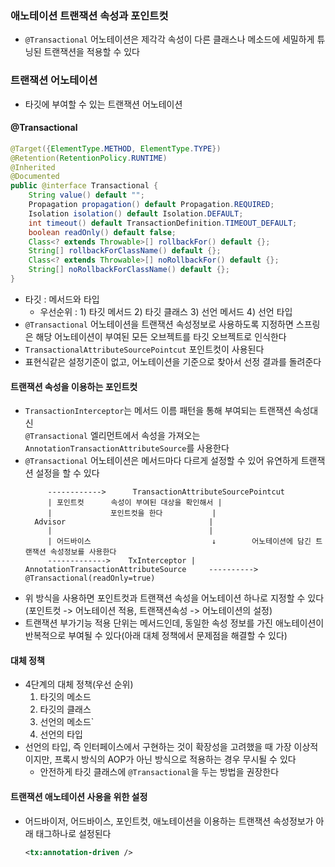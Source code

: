 ### 애노테이션 트랜잭션 속성과 포인트컷
- `@Transactional` 어노테이션은 제각각 속성이 다른 클래스나 메소드에 세밀하게 튜닝된 트랜잭션을 적용할 수 있다

### 트랜잭션 어노테이션
- 타깃에 부여할 수 있는 트랜잭션 어노테이션

#### @Transactional 
  ```java 
  @Target({ElementType.METHOD, ElementType.TYPE})
  @Retention(RetentionPolicy.RUNTIME)
  @Inherited
  @Documented
  public @interface Transactional {
      String value() default "";
      Propagation propagation() default Propagation.REQUIRED;
      Isolation isolation() default Isolation.DEFAULT;
      int timeout() default TransactionDefinition.TIMEOUT_DEFAULT;
      boolean readOnly() default false;
      Class<? extends Throwable>[] rollbackFor() default {};
      String[] rollbackForClassName() default {};
      Class<? extends Throwable>[] noRollbackFor() default {};
      String[] noRollbackForClassName() default {};
  }
  ```
  - 타깃 : 메서드와 타입 
    - 우선순위 : 1) 타깃 메서드 2) 타깃 클래스 3) 선언 메서드 4) 선언 타입 
  - `@Transactional` 어노테이션을 트랜잭션 속성정보로 사용하도록 지정하면 스프링은 해당 어노테이션이 부여된 모든 오브젝트를 타깃 오브젝트로 인식한다 
  - `TransactionalAttributeSourcePointcut` 포인트컷이 사용된다
  - 표현식같은 설정기준이 없고, 어노테이션을 기준으로 찾아서 선정 결과를 돌려준다 

#### 트랜잭션 속성을 이용하는 포인트컷
- `TransactionInterceptor`는 메서드 이름 패턴을 통해 부여되는 트랜잭션 속성대신 <br/>
  `@Transactional` 엘리먼트에서 속성을 가져오는 `AnnotationTransactionAttributeSource`를 사용한다
- `@Transactional` 어노테이션은 메서드마다 다르게 설정할 수 있어 유연하게 트랜잭션 설정을 할 수 있다
  ```text
       ------------>      TransactionAttributeSourcePointcut  
       | 포인트컷      속성이 부여된 대상을 확인해서 |
       |             포인트컷을 한다           | 
    Advisor                                |
       |                                   |
       | 어드바이스                           ↓        어노테이션에 담긴 트랜잭션 속성정보를 사용한다 
       ------------->    TxInterceptor | AnnotationTransactionAttributeSource     ----------> @Transactional(readOnly=true)
  ```
- 위 방식을 사용하면 포인트컷과 트랜잭션 속성을 어노테이션 하나로 지정할 수 있다(포인트컷 -> 어노테이션 적용, 트랜잭션속성 -> 어노테이션의 설정)
- 트랜잭션 부가기능 적용 단위는 메서드인데, 동일한 속성 정보를 가진 애노테이션이 반복적으로 부여될 수 있다(아래 대체 정책에서 문제점을 해결할 수 있다)
#### 대체 정책
- 4단계의 대체 정책(우선 순위)
  1) 타깃의 메소드
  2) 타깃의 클래스
  3) 선언의 메소드`
  4) 선언의 타입
- 선언의 타입, 즉 인터페이스에서 구현하는 것이 확장성을 고려했을 때 가장 이상적이지만, 프록시 방식의 AOP가 아닌 방식으로 적용하는 경우 무시될 수 있다
  - 안전하게 타깃 클래스에 `@Transactional`을 두는 방법을 권장한다 

#### 트랜잭션 애노테이션 사용을 위한 설정
- 어드바이저, 어드바이스, 포인트컷, 애노테이션을 이용하는 트랜잭션 속성정보가 아래 태그하나로 설정된다
  ```xml
  <tx:annotation-driven />
  ```